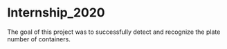 # Internship_2020
The goal of this project was to successfully detect and recognize the plate number of containers.
